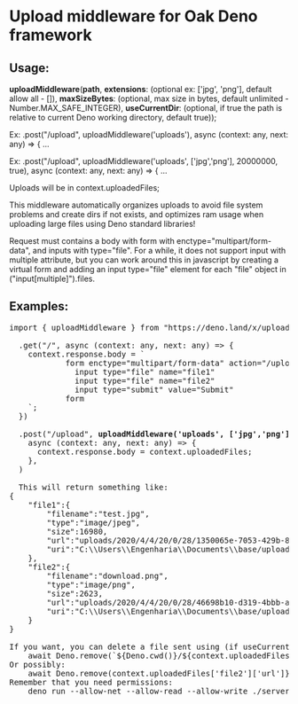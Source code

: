 # Upload middleware for Oak Deno framework

## Usage: 
<b>uploadMiddleware</b>(<b>path</b>, <b>extensions</b>: (optional ex: ['jpg', 'png'], default allow all - []), <b>maxSizeBytes</b>: (optional, max size in bytes, default unlimited - Number.MAX_SAFE_INTEGER), <b>useCurrentDir</b>: (optional, if true the path is relative to current Deno working directory, default true));

Ex: .post("/upload", uploadMiddleware('uploads'), async (context: any, next: any) => { ...

Ex: .post("/upload", uploadMiddleware('uploads', ['jpg','png'], 20000000, true), async (context: any, next: any) => { ...

Uploads will be in context.uploadedFiles;

This middleware automatically organizes uploads to avoid file system problems and create dirs if not exists, and optimizes ram usage when uploading large files using Deno standard libraries!

Request must contains a body with form with enctype="multipart/form-data", and inputs with type="file". For a while, it does not support input with multiple attribute, but you can work around this in javascript by creating a virtual form and adding an input type="file" element for each "file" object in ("input[multiple]").files.
## Examples:
<pre>
import { uploadMiddleware } from "https://deno.land/x/upload_middleware_for_oak_framework/mod.ts";

  .get("/", async (context: any, next: any) => {
    context.response.body = `
            form enctype="multipart/form-data" action="/upload" method="post"
              input type="file" name="file1"
              input type="file" name="file2"
              input type="submit" value="Submit"
            form
    `;
  })

  .post("/upload", <b>uploadMiddleware('uploads', ['jpg','png'], 20000000, true)</b>,
    async (context: any, next: any) => {
      context.response.body = context.uploadedFiles;
    },
  )

  This will return something like:
{
	"file1":{
		"filename":"test.jpg",
		"type":"image/jpeg",
		"size":16980,
		"url":"uploads/2020/4/4/20/0/28/1350065e-7053-429b-869b-08008a098b23/test.jpg",
		"uri":"C:\\Users\\Engenharia\\Documents\\base/uploads/2020/4/4/20/0/28/1350065e-7053-429b-869b-08008a098b23/test.jpg"
	},
	"file2":{
		"filename":"download.png",
		"type":"image/png",
		"size":2623,
		"url":"uploads/2020/4/4/20/0/28/46698b10-d319-4bbb-af64-fc8b2b991b54/download.png",
		"uri":"C:\\Users\\Engenharia\\Documents\\base/uploads/2020/4/4/20/0/28/46698b10-d319-4bbb-af64-fc8b2b991b54/download.png"
	}
}

If you want, you can delete a file sent using (if useCurrentDir = true):
    await Deno.remove(`${Deno.cwd()}/${context.uploadedFiles['file2']['url']}`);
Or possibly:
    await Deno.remove(context.uploadedFiles['file2']['url']});
Remember that you need permissions:
    deno run --allow-net --allow-read --allow-write ./server.ts
